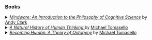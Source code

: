 ### Books
<details>
<summary> <a href="https://global.oup.com/academic/product/mindware-9780199828159?cc=us&lang=en&#"><i>Mindware: An Introduction to the Philosophy of Cognitive Science</i></a> by <a href="https://www.ed.ac.uk/profile/andy-clark">Andy Clark</a></summary>
<br>
 <strong>Description:</strong>
  
Ranging across both standard philosophical territory and the landscape of cutting-edge cognitive science, <em>Mindware: An Introduction to the Philosophy of Cognitive Science, Second Edition</em>, is a vivid and engaging introduction to key issues, research, and opportunities in the field.

Starting with the vision of mindware as software and debates between realists, instrumentalists, and eliminativists, Andy Clark takes students on a no-holds-barred journey through connectionism, dynamical systems, and real-world robotics before moving on to the frontiers of cognitive technologies, enactivism, predictive coding, and the extended mind. Throughout, he highlights challenging issues in an effort to engage students in active debate. Each chapter opens with a brief sketch of a major research tradition or perspective, followed by concise critical discussions dealing with key topics and problems.

<strong>Contents:</strong>
  
  Introduction: (Not) Like a Rock
  
1. Meat Machines: Mindware as Software

2. Symbol Systems

3. Patterns, Contents, and Causes

4. Connectionism

5. Perception, Action, and the Brain

6. Robots and Artificial Life

7. Dynamics

8. Cognitive Technology: Beyond the Naked Brain

9. Extended Minds?

10. Enacting Perceptual Experience

11. Prediction Machines

12. (Not Really a) Conclusion

Appendix I. Some Backdrop: Dualism, Behaviorism, and Beyond

Appendix II . Consciousness and the Meta-Hard Problem
</details>

<details>
<summary> <a href="https://www.hup.harvard.edu/catalog.php?isbn=9780674986831"><i>A Natural History of Human Thinking </i></a> by <a href="https://psychandneuro.duke.edu/people/michael-tomasello">Michael Tomasello</a></summary>
<br>
<strong>Description:</strong>
  
Tool-making or culture, language or religious belief: ever since Darwin, thinkers have struggled to identify what fundamentally differentiates human beings from other animals. In this much-anticipated book, Michael Tomasello weaves his twenty years of comparative studies of humans and great apes into a compelling argument that cooperative social interaction is the key to our cognitive uniqueness. Once our ancestors learned to put their heads together with others to pursue shared goals, humankind was on an evolutionary path all its own.

Tomasello argues that our prehuman ancestors, like today’s great apes, were social beings who could solve problems by thinking. But they were almost entirely competitive, aiming only at their individual goals. As ecological changes forced them into more cooperative living arrangements, early humans had to coordinate their actions and communicate their thoughts with collaborative partners. Tomasello’s “shared intentionality hypothesis” captures how these more socially complex forms of life led to more conceptually complex forms of thinking. In order to survive, humans had to learn to see the world from multiple social perspectives, to draw socially recursive inferences, and to monitor their own thinking via the normative standards of the group. Even language and culture arose from the preexisting need to work together. What differentiates us most from other great apes, Tomasello proposes, are the new forms of thinking engendered by our new forms of collaborative and communicative interaction.

A Natural History of Human Thinking is the most detailed scientific analysis to date of the connection between human sociality and cognition.


<strong>Contents:</strong>

1. The Shared Intentionality Hypothesis
2. Individual Intentionality
3. Joint Intentionality
4. Collective Intentionality
5. Human Thinking as Cooperation
6. Conclusion
  </details>
  
  <details>
<summary> <a href="https://www.hup.harvard.edu/catalog.php?isbn=9780674980853"><i> Becoming Human: A Theory of Ontogeny</i></a> by <a href="https://psychandneuro.duke.edu/people/michael-tomasello">Michael Tomasello</a></summary>
<br>
  <strong>Description:</strong>
  
Virtually all theories of how humans have become such a distinctive species focus on evolution. Here, Michael Tomasello proposes a complementary theory of human uniqueness, focused on development. Building on the seminal ideas of Vygotsky, his data-driven model explains how those things that make us most human are constructed during the first years of a child’s life.

Tomasello assembles nearly three decades of experimental work with chimpanzees, bonobos, and human children to propose a new framework for psychological growth between birth and seven years of age. He identifies eight pathways that starkly differentiate humans from their closest primate relatives: social cognition, communication, cultural learning, cooperative thinking, collaboration, prosociality, social norms, and moral identity. In each of these, great apes possess rudimentary abilities. But then, Tomasello argues, the maturation of humans’ evolved capacities for shared intentionality transform these abilities—through the new forms of sociocultural interaction they enable—into uniquely human cognition and sociality. The first step occurs around nine months, with the emergence of joint intentionality, exercised mostly with caregiving adults. The second step occurs around three years, with the emergence of collective intentionality involving both authoritative adults, who convey cultural knowledge, and coequal peers, who elicit collaboration and communication. Finally, by age six or seven, children become responsible for self-regulating their beliefs and actions so that they comport with cultural norms.

Becoming Human places human sociocultural activity within the framework of modern evolutionary theory, and shows how biology creates the conditions under which culture does its work. <br>

  <strong>Contents:</strong>
  
Preface

Background

  1. In Search of Human Uniqueness
  2. Evolutionary Foundations - Human Evolution, Human Ontogeny, Explanation in Developmental Psychology

The Ontogeny of Uniquely Human Cognition

  3. Social Cognition - From Apes: Imagining What Others Perceive, Joint Attention, The Coordination of Perspectives, Becoming “Objective”
  4. Communication - From Apes: Intentional Communication, Cooperative Communication, Conventional Communication, Becoming Symbolic
  5. Cultural Learning - From Apes: Social Learning, Imitation and Conformity, Instructed Learning, Becoming Knowledgeable
  6. Cooperative Thinking - From Apes: Individual Thinking, Collaborative Reasoning, Coordinated Decision-Making
    
The Ontogeny of Uniquely Human Sociality

  7. Collaboration - From Apes: Acting in Parallel with Others, Dual-Level Collaboration, Joint Commitment, Becoming Second-Personal
  8. Prosociality - From Apes: Basic Sympathy, Smithian Helping and Sharing, Fairness, Becoming Cooperative
  9. Social Norms - From Apes: Group Life, Social Norms, Justice, Becoming Group-Minded
  10. Moral Identity: From Apes: Social Evaluation, Self-Presentation and Self-Conscious Emotions, Moral Justification and Identity

Conclusion

  11. A Neo-Vygotskian Theory - Global Theories of Human Ontogeny, Shared Intentionality Theory, Problems and Prospects
  12. The Power of Shared Agency
  </details>
 
